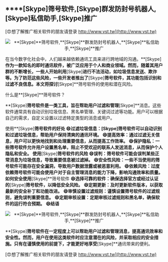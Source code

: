 ## ****[Skype]**筛号软件,**[Skype]**群发防封号机器人,**[Skype]**私信助手,**[Skype]**推广**

[😍想了解推广相关软件的朋友请登录 http://www.vst.tw](http://www.vst.tw)

 <center><img src="https://vst.tw/MP4/tuiguang/png/5.png" alt="**[Skype]**筛号软件,**[Skype]**群发防封号机器人,**[Skype]**私信助手,**[Skype]**推广"></center>

在当今数字化社会中，人们越来越依赖通讯工具来进行跨地域的沟通。**[Skype]**作为一款知名的即时通讯软件，被广泛应用于个人和商业领域。然而，随着其用户群的不断增长，一些人开始利用**[Skype]**进行不法活动，如垃圾信息发送、欺诈等。为了防范这些风险，一些开发者推出了**[Skype]**筛号软件，其功能包括识别和过滤不良信息。本文将探讨**[Skype]**筛号软件的使用和潜在风险。

什么是**[Skype]**筛号软件？

**[Skype]**筛号软件是一类工具，旨在帮助用户过滤和管理**[Skype]**消息。这些软件通常具有自动识别垃圾信息、黑名单管理、关键词过滤等功能。用户可以根据自己的需求，自定义设置以过滤特定类型的消息或用户。

使用**[Skype]**筛号软件的好处
**😄过滤垃圾信息：**[Skype]**筛号软件可以自动识别和过滤垃圾信息，帮助用户保持清爽的通讯环境。**
**😄提高效率：通过过滤无关信息，用户可以更快地找到和处理重要信息，从而提高工作效率。**
**😄保护隐私：一些筛号软件允许用户设置黑名单，阻止不受欢迎的联系人发送消息，从而保护个人隐私和安全。**
使用**[Skype]**筛号软件的风险
**😄误判：筛号软件可能会误判某些正常消息为垃圾信息，导致重要信息被过滤掉。**
**😄安全性风险：一些不当使用的筛号软件可能存在安全漏洞，导致用户数据泄露或被恶意利用。**
**😄依赖风险：过度依赖筛号软件可能会使用户对于自主管理消息的能力下降，影响沟通效率和质量。**
如何安全使用**[Skype]**筛号软件
**😄选择可靠的软件：确保选择官方或经过认证的**[Skype]**筛号软件，以降低安全风险。**
**😄定期更新：及时更新软件版本，以获取最新的安全补丁和功能改进。**
**😄审慎设置过滤规则：谨慎设置筛号软件的过滤规则，避免误判重要信息。**
**😄定期审核设置：定期审核过滤规则和黑名单，确保软件的运行符合预期。**
**😄结语**

 <center><img src="https://vst.tw/MP4/tuiguang/png/0.png" alt="**[Skype]**筛号软件,**[Skype]**群发防封号机器人,**[Skype]**私信助手,**[Skype]**推广"></center>

**[Skype]**筛号软件在一定程度上可以帮助用户过滤和管理消息，提高通讯效率和安全性。然而，用户在使用这类软件时应注意潜在的风险，并采取相应的安全措施。只有在谨慎使用的前提下，才能更好地享受**[Skype]**通讯带来的便利。

[😍想了解推广相关软件的朋友请登录 http://www.vst.tw](http://www.vst.tw)



